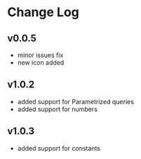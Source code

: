 # Change Log

## v0.0.5
- minor issues fix
- new icon added

## v1.0.2
- added support for Parametrized queries
- added support for numbers

## v1.0.3
- added support for constants